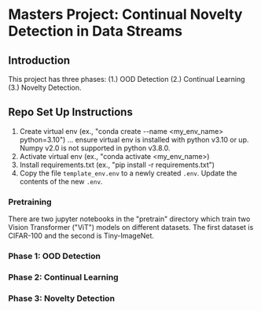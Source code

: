 # Masters Project: Continual Novelty Detection in Data Streams

## Introduction
This project has three phases: (1.) OOD Detection (2.) Continual Learning (3.) Novelty Detection.

## Repo Set Up Instructions
1. Create virtual env (ex., "conda create --name <my_env_name> python=3.10") ... ensure virtual env is installed with python v3.10 or up. Numpy v2.0 is not supported in python v3.8.0.
2. Activate virtual env (ex., "conda activate <my_env_name>)
3. Install requirements.txt (ex., "pip install -r requirements.txt")
4. Copy the file `template_env.env` to a newly created `.env`. Update the contents of the new `.env`.

### Pretraining
There are two jupyter notebooks in the "pretrain" directory which train two Vision Transformer ("ViT") models on different datasets. The first dataset is CIFAR-100 and the second is Tiny-ImageNet.

### Phase 1: OOD Detection

### Phase 2: Continual Learning

### Phase 3: Novelty Detection

